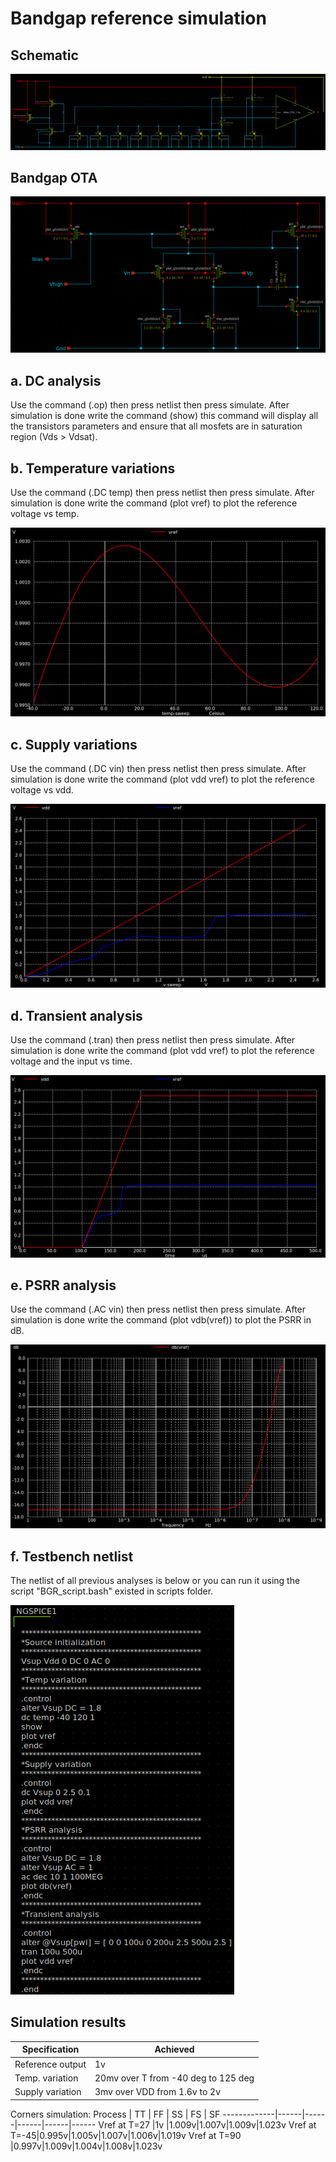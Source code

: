 # Bandgap reference simulation

## Schematic

![Image of BGR schematic](https://github.com/mabrains/Analog_blocks/blob/main/Analog_Blocks/Bandgap/Images/Bandgap1.8v/Transistor5v/Schematic.png)

## Bandgap OTA

![Image of BGR OTA](https://github.com/mabrains/Analog_blocks/blob/main/Analog_Blocks/LDO/Images/LDO_Miller_BGR_1.8v/BGR_OTA.png)

## a. DC analysis

Use the command (.op) then press netlist then press simulate. After simulation is done write the command (show) this command will display all the transistors parameters
and ensure that all mosfets are in saturation region (Vds > Vdsat).

## b. Temperature variations

Use the command (.DC temp) then press netlist then press simulate. After simulation is done write the command (plot vref) to plot the reference voltage vs temp.

![Image of BGR Temp](https://github.com/mabrains/Analog_blocks/blob/main/Analog_Blocks/Bandgap/Images/Bandgap1.8v/Transistor5v/Vref_Temp.png)

## c. Supply variations

Use the command (.DC vin) then press netlist then press simulate. After simulation is done write the command (plot vdd vref) to plot the reference voltage vs vdd.

![Image of BGR vdd](https://github.com/mabrains/Analog_blocks/blob/main/Analog_Blocks/Bandgap/Images/Bandgap1.8v/Transistor5v/Vref_VDD.png)

## d. Transient analysis

Use the command (.tran) then press netlist then press simulate. After simulation is done write the command (plot vdd vref) to plot the reference voltage and the input vs time.

![Image of BGR transient](https://github.com/mabrains/Analog_blocks/blob/main/Analog_Blocks/Bandgap/Images/Bandgap1.8v/Transistor5v/Vref_Transient.png)

## e. PSRR analysis

Use the command (.AC vin) then press netlist then press simulate. After simulation is done write the command (plot vdb(vref)) to plot the PSRR in dB.

![Image of BGR PSRR](https://github.com/mabrains/Analog_blocks/blob/main/Analog_Blocks/Bandgap/Images/Bandgap1.8v/Transistor5v/PSRR.png)

## f. Testbench netlist

The netlist of all previous analyses is below or you can run it using the script "BGR_script.bash" existed in scripts folder.

![Image of BGR netlist](https://github.com/mabrains/Analog_blocks/blob/main/Analog_Blocks/Bandgap/Images/Bandgap1.8v/Transistor5v/TB_netlist.png)

## Simulation results

Specification    | Achieved
-----------------| ------------------------------------
Reference output |              1v
Temp. variation  | 20mv over T from -40 deg to 125 deg
Supply variation | 3mv  over VDD from 1.6v to 2v 

Corners simulation:
   Process   |  TT  |  FF  |  SS  |  FS  |  SF
-------------|------|------|------|------|------
Vref at T=27 |1v    |1.009v|1.007v|1.009v|1.023v
Vref at T=-45|0.995v|1.005v|1.007v|1.006v|1.019v
Vref at T=90 |0.997v|1.009v|1.004v|1.008v|1.023v
